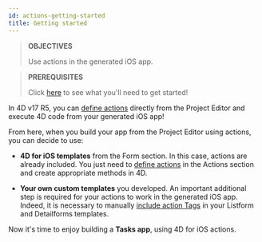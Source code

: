 ```yaml
---
id: actions-getting-started
title: Getting started
---
```


> **OBJECTIVES**
>
> Use actions in the generated iOS app.


> **PREREQUISITES**
>
> Click [here](prerequisites.html) to see what you'll need to get started!

In 4D v17 R5, you can [define actions](actions.html) directly from the Project Editor and execute 4D code from your generated iOS app!

From here, when you build your app from the Project Editor using actions, you can decide to use:

* **4D for iOS templates** from the Form section. In this case, actions are already included. You just need to [define actions](define-first-action.html) in the Actions section and create appropriate methods in 4D.

* **Your own custom templates** you developed. An important additional step is required for your actions to work in the generated iOS app. Indeed, it is necessary to manually [include action Tags](action-custom-template.html) in your Listform and Detailforms templates. 

Now it's time to enjoy building a **Tasks app**, using 4D for iOS actions.
